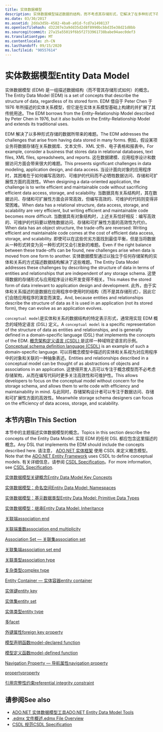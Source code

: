 ```yaml
---
title: 实体数据模型
description: 实体数据模型描述数据的结构，而不考虑其存储形式，它解决了在多种形式下存储数据导致的挑战。
ms.date: 03/30/2017
ms.assetid: 2dda3d5b-4582-4ba0-a91d-fcd7a1498137
ms.openlocfilehash: d32207e3a9dd35d2d8f8990bcbbd35e38d21d8bb
ms.sourcegitcommit: 27a15a55019f6b5f2733961738babe94aec0def3
ms.translationtype: MT
ms.contentlocale: zh-CN
ms.lasthandoff: 09/15/2020
ms.locfileid: "90557614"
---
```

# <a name="entity-data-model"></a><span data-ttu-id="ab921-103">实体数据模型</span><span class="sxs-lookup"><span data-stu-id="ab921-103">Entity Data Model</span></span>
<span data-ttu-id="ab921-104">实体数据模型 (EDM) 是一组描述数据结构（而不管其存储形式如何）的概念。</span><span class="sxs-lookup"><span data-stu-id="ab921-104">The Entity Data Model (EDM) is a set of concepts that describe the structure of data, regardless of its stored form.</span></span> <span data-ttu-id="ab921-105">EDM 借自于 Peter Chen 于 1976 年所描述的实体关系模型，但它是在实体关系模型基础上构建的并扩展了其传统用途。</span><span class="sxs-lookup"><span data-stu-id="ab921-105">The EDM borrows from the Entity-Relationship Model described by Peter Chen in 1976, but it also builds on the Entity-Relationship Model and extends its traditional uses.</span></span>  
  
 <span data-ttu-id="ab921-106">EDM 解决了以多种形式存储的数据所带来的难题。</span><span class="sxs-lookup"><span data-stu-id="ab921-106">The EDM addresses the challenges that arise from having data stored in many forms.</span></span> <span data-ttu-id="ab921-107">例如，假设某项业务将数据存储在关系数据库、文本文件、XML 文件、电子表格和报表中。</span><span class="sxs-lookup"><span data-stu-id="ab921-107">For example, consider a business that stores data in relational databases, text files, XML files, spreadsheets, and reports.</span></span> <span data-ttu-id="ab921-108">这在数据建模、应用程序设计和数据访问方面会带来很大的难题。</span><span class="sxs-lookup"><span data-stu-id="ab921-108">This presents significant challenges in data modeling, application design, and data access.</span></span> <span data-ttu-id="ab921-109">当设计面向对象的应用程序时，其困难在于如何编写高效的、可维护的代码而不必牺牲数据访问、存储和可扩展性方面的高效性。</span><span class="sxs-lookup"><span data-stu-id="ab921-109">When designing a data-oriented application, the challenge is to write efficient and maintainable code without sacrificing efficient data access, storage, and scalability.</span></span> <span data-ttu-id="ab921-110">当数据具有关系结构时，其在数据访问、存储和可扩展性方面会非常高效，但编写高效的、可维护的代码则变得非常困难。</span><span class="sxs-lookup"><span data-stu-id="ab921-110">When data has a relational structure, data access, storage, and scalability are very efficient, but writing efficient and maintainable code becomes more difficult.</span></span> <span data-ttu-id="ab921-111">当数据具有对象结构时，上述关系恰好相反：编写高效的、可维护的代码要以牺牲数据访问、存储和可扩展性方面的高效性为代价。</span><span class="sxs-lookup"><span data-stu-id="ab921-111">When data has an object structure, the trade-offs are reversed: Writing efficient and maintainable code comes at the cost of efficient data access, storage, and scalability.</span></span> <span data-ttu-id="ab921-112">即使可以在这些优劣方面找到最佳平衡，但是当将数据从一种形式转变为另一种形式时又会引发新的难题。</span><span class="sxs-lookup"><span data-stu-id="ab921-112">Even if the right balance between these trade-offs can be found, new challenges arise when data is moved from one form to another.</span></span> <span data-ttu-id="ab921-113">实体数据模型通过以独立于任何存储架构的实体和关系的方式描述数据结构解决了这些难题。</span><span class="sxs-lookup"><span data-stu-id="ab921-113">The Entity Data Model addresses these challenges by describing the structure of data in terms of entities and relationships that are independent of any storage schema.</span></span> <span data-ttu-id="ab921-114">这使得数据的存储形式与应用程序设计和开发变得不相关。</span><span class="sxs-lookup"><span data-stu-id="ab921-114">This makes the stored form of data irrelevant to application design and development.</span></span> <span data-ttu-id="ab921-115">此外，由于实体和关系描述的是数据在应用程序中使用时的结构（而不是其存储形式），因此它们会随应用程序的演变而演变。</span><span class="sxs-lookup"><span data-stu-id="ab921-115">And, because entities and relationships describe the structure of data as it is used in an application (not its stored form), they can evolve as an application evolves.</span></span>  
  
 <span data-ttu-id="ab921-116">`conceptual model`是实体和关系的数据结构的特定表示形式，通常用实现 EDM 概念的域特定语言 (DSL) 定义。</span><span class="sxs-lookup"><span data-stu-id="ab921-116">A `conceptual model` is a specific representation of the structure of data as entities and relationships, and is generally defined in a domain-specific language (DSL) that implements the concepts of the EDM.</span></span> <span data-ttu-id="ab921-117">[概念架构定义语言 (CSDL) ](/ef/ef6/modeling/designer/advanced/edmx/csdl-spec) 是这样一种域特定语言的示例。</span><span class="sxs-lookup"><span data-stu-id="ab921-117">[Conceptual schema definition language (CSDL)](/ef/ef6/modeling/designer/advanced/edmx/csdl-spec) is an example of such a domain-specific language.</span></span> <span data-ttu-id="ab921-118">可以将概念模型中描述的实体和关系视为对应用程序中的对象和关联的一种抽象表述。</span><span class="sxs-lookup"><span data-stu-id="ab921-118">Entities and relationships described in a conceptual model can be thought of as abstractions of objects and associations in an application.</span></span> <span data-ttu-id="ab921-119">这使得开发人员可以专注于概念模型而不必考虑存储架构，从而在编写代码时更多关注高效性和可维护性。</span><span class="sxs-lookup"><span data-stu-id="ab921-119">This allows developers to focus on the conceptual model without concern for the storage schema, and allows them to write code with efficiency and maintainability in mind.</span></span> <span data-ttu-id="ab921-120">与此同时，存储架构设计者可以专注于数据访问、存储和可扩展性方面的高效性。</span><span class="sxs-lookup"><span data-stu-id="ab921-120">Meanwhile storage schema designers can focus on the efficiency of data access, storage, and scalability.</span></span>  
  
## <a name="in-this-section"></a><span data-ttu-id="ab921-121">本节内容</span><span class="sxs-lookup"><span data-stu-id="ab921-121">In This Section</span></span>  
 <span data-ttu-id="ab921-122">本节中的主题描述实体数据模型的概念。</span><span class="sxs-lookup"><span data-stu-id="ab921-122">Topics in this section describe the concepts of the Entity Data Model.</span></span> <span data-ttu-id="ab921-123">实现 EDM 的任何 DSL 都应包含这里描述的概念。</span><span class="sxs-lookup"><span data-stu-id="ab921-123">Any DSL that implements the EDM should include the concepts described here.</span></span> <span data-ttu-id="ab921-124">请注意， [ADO.NET 实体框架](./ef/index.md) 使用 CSDL 来定义概念模型。</span><span class="sxs-lookup"><span data-stu-id="ab921-124">Note that the [ADO.NET Entity Framework](./ef/index.md) uses CSDL to define conceptual models.</span></span> <span data-ttu-id="ab921-125">有关详细信息，请参阅 [CSDL Specification](/ef/ef6/modeling/designer/advanced/edmx/csdl-spec)。</span><span class="sxs-lookup"><span data-stu-id="ab921-125">For more information, see [CSDL Specification](/ef/ef6/modeling/designer/advanced/edmx/csdl-spec).</span></span>  
  
 [<span data-ttu-id="ab921-126">实体数据模型关键概念</span><span class="sxs-lookup"><span data-stu-id="ab921-126">Entity Data Model Key Concepts</span></span>](entity-data-model-key-concepts.md)  
  
 [<span data-ttu-id="ab921-127">实体数据模型：命名空间</span><span class="sxs-lookup"><span data-stu-id="ab921-127">Entity Data Model: Namespaces</span></span>](entity-data-model-namespaces.md)  
  
 [<span data-ttu-id="ab921-128">实体数据模型：基元数据类型</span><span class="sxs-lookup"><span data-stu-id="ab921-128">Entity Data Model: Primitive Data Types</span></span>](entity-data-model-primitive-data-types.md)  
  
 [<span data-ttu-id="ab921-129">实体数据模型：继承</span><span class="sxs-lookup"><span data-stu-id="ab921-129">Entity Data Model: Inheritance</span></span>](entity-data-model-inheritance.md)  
  
 [<span data-ttu-id="ab921-130">关联端</span><span class="sxs-lookup"><span data-stu-id="ab921-130">association end</span></span>](association-end.md)  
  
 [<span data-ttu-id="ab921-131">关联端重数</span><span class="sxs-lookup"><span data-stu-id="ab921-131">association end multiplicity</span></span>](association-end-multiplicity.md)  
  
 [<span data-ttu-id="ab921-132">Association Set — 关联集</span><span class="sxs-lookup"><span data-stu-id="ab921-132">association set</span></span>](association-set.md)  
  
 [<span data-ttu-id="ab921-133">关联集端</span><span class="sxs-lookup"><span data-stu-id="ab921-133">association set end</span></span>](association-set-end.md)  
  
 [<span data-ttu-id="ab921-134">关联类型</span><span class="sxs-lookup"><span data-stu-id="ab921-134">association type</span></span>](association-type.md)  
  
 [<span data-ttu-id="ab921-135">复杂类型</span><span class="sxs-lookup"><span data-stu-id="ab921-135">complex type</span></span>](complex-type.md)  
  
 [<span data-ttu-id="ab921-136">Entity Container — 实体容器</span><span class="sxs-lookup"><span data-stu-id="ab921-136">entity container</span></span>](entity-container.md)  
  
 [<span data-ttu-id="ab921-137">实体键</span><span class="sxs-lookup"><span data-stu-id="ab921-137">entity key</span></span>](entity-key.md)  
  
 [<span data-ttu-id="ab921-138">实体集</span><span class="sxs-lookup"><span data-stu-id="ab921-138">entity set</span></span>](entity-set.md)  
  
 [<span data-ttu-id="ab921-139">实体类型</span><span class="sxs-lookup"><span data-stu-id="ab921-139">entity type</span></span>](entity-type.md)  
  
 [<span data-ttu-id="ab921-140">多</span><span class="sxs-lookup"><span data-stu-id="ab921-140">facet</span></span>](facet.md)  
  
 [<span data-ttu-id="ab921-141">外键属性</span><span class="sxs-lookup"><span data-stu-id="ab921-141">foreign key property</span></span>](foreign-key-property.md)  
  
 [<span data-ttu-id="ab921-142">模型声明函数</span><span class="sxs-lookup"><span data-stu-id="ab921-142">model-declared function</span></span>](model-declared-function.md)  
  
 [<span data-ttu-id="ab921-143">模型定义函数</span><span class="sxs-lookup"><span data-stu-id="ab921-143">model-defined function</span></span>](model-defined-function.md)  
  
 [<span data-ttu-id="ab921-144">Navigation Property — 导航属性</span><span class="sxs-lookup"><span data-stu-id="ab921-144">navigation property</span></span>](navigation-property.md)  
  
 [<span data-ttu-id="ab921-145">property</span><span class="sxs-lookup"><span data-stu-id="ab921-145">property</span></span>](property.md)  
  
 [<span data-ttu-id="ab921-146">引用完整性约束</span><span class="sxs-lookup"><span data-stu-id="ab921-146">referential integrity constraint</span></span>](referential-integrity-constraint.md)  
  
## <a name="see-also"></a><span data-ttu-id="ab921-147">请参阅</span><span class="sxs-lookup"><span data-stu-id="ab921-147">See also</span></span>

- <span data-ttu-id="ab921-148">[ADO.NET 实体数据模型工具](/previous-versions/dotnet/netframework-4.0/bb399249(v=vs.100))</span><span class="sxs-lookup"><span data-stu-id="ab921-148">[ADO.NET Entity Data Model Tools](/previous-versions/dotnet/netframework-4.0/bb399249(v=vs.100))</span></span>
- <span data-ttu-id="ab921-149">[.edmx 文件概述](/previous-versions/dotnet/netframework-4.0/cc982042(v=vs.100))</span><span class="sxs-lookup"><span data-stu-id="ab921-149">[.edmx File Overview](/previous-versions/dotnet/netframework-4.0/cc982042(v=vs.100))</span></span>
- [<span data-ttu-id="ab921-150">CSDL 规范</span><span class="sxs-lookup"><span data-stu-id="ab921-150">CSDL Specification</span></span>](/ef/ef6/modeling/designer/advanced/edmx/csdl-spec)
